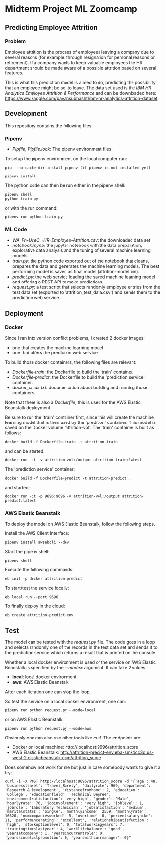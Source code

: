 # Midterm Project ML Zoomcamp

## Predicting Employee Attrition

### Problem

Employee attrition is the process of employees leaving a company due to several reasons (for example: through resignation for personal reasons or retirement).
If a company wants to keep valuable employees the HR department should be made aware of a possible attrition based on several features.

This is what this prediction model is aimed to do, predicting the possibility that an employee might be set to leave.
The data set used is the *IBM HR Analytics Employee Attrition & Performance* and can be downloaded here: https://www.kaggle.com/pavansubhasht/ibm-hr-analytics-attrition-dataset

## Development

This repository contains the following files:

### Pipenv

- *Pipfile*, *Pipfile.lock*: The pipenv environment files.

To setup the pipenv environment on the local computer run:

    pip --no-cache-dir install pipenv (if pipenv is not installed yet)

    pipenv install

The python code can then be run either in the pipenv shell:

    pipenv shell
    python train.py

or with the run command:

    pipenv run python train.py

### ML Code

- *WA_Fn-UseC_-HR-Employee-Attrition.csv*: the downloaded data set
- *notebook.ipynb*: the jupyter notebook with the data preparation, explorative data analysis and the tuning of several machine learning models.
- *train.py*: the python code exported out of the notebook that cleans, prepares the data and generates the machine learning models. The best performing model is saved as final model (attrition-model.bin).
- *predict.py*: the web service loading the saved machine learning model and offering a REST API to make predictions.
- *request.py*: a test script that selects randomly employee entries from the test data set (exported to 'attrition_test_data.csv') and sends them to the prediction web service.  

## Deployment

### Docker

Since I ran into version conflict problems, I created 2 docker images:

- one that creates the machine learning model
- one that offers the prediction web service

To build those docker containers, the following files are relevant:
- *Dockerfile-train*: the Dockerfile to build the 'train' container.
- *Dockerfile-predict*: the Dockerfile to build the 'prediction service' container.
- *docker_cmds.txt*: documentation about building and running those containers.

Note that there is also a *Dockerfile*, this is used for the AWS Elastic Beanstalk deployment.

Be sure to run the 'train' container first, since this will create the machine learning model that is then used by the 'predition' container.
This model is saved on the Docker volume 'attrition-vol'.
The 'train' container is built as follows: 

    docker build -f Dockerfile-train -t attrition-train .

and can be started:

    docker run -it -v attrition-vol:/output attrition-train:latest

The  'prediction service' container: 

    docker build -f Dockerfile-predict -t attrition-predict .

and started:

    docker run -it -p 9696:9696 -v attrition-vol:/output attrition-predict:latest


### AWS Elastic Beanstalk

To deploy the model on AWS Elastic Beanstalk, follow the following steps.

Install the AWS Client Interface:

    pipenv install awsebcli --dev

Start the pipenv shell:

    pipenv shell

Execute the following commands:

    eb init -p docker attrition-predict


To start/test the service locally:

    eb local run --port 9696

To finally deploy in the cloud:

    eb create attrition-predict-env


## Test

The model can be tested with the *request.py* file. The code goes in a loop and selects randomly one of the records in the test data set and sends it to the prediction service which returns a result that is printed on the console.

Whether a local docker environment is used or the service on AWS Elastic Beanstalk is specified by the *--mode=* argument. It can take 2 values:

- **local**: local docker environment
- **aws**: AWS Elastic Beanstalk

After each iteration one can stop the loop.

So test the service on a local docker environment, one can:

    pipenv run python request.py --mode=local

or on AWS Elastic Beanstalk:

    pipenv run python request.py --mode=aws


Obviously one can also use other tools like *curl*. The endpoints are:

* Docker on local machine: http://localhost:9696/attrition_score
* AWS Elastic Beanstalk: http://attrition-predict-env.eba-smk4cc3d.us-west-2.elasticbeanstalk.com/attrition_score

Does somehow not work for me but just in case somebody wants to give it a try:

    curl -i -X POST http://localhost:9696/attrition_score -d "{'age': 48, 'businesstravel': 'Travel_Rarely', 'dailyrate': 969, 'department': 'Research & Development', 'distancefromhome': 2, 'education': 'College', 'educationfield': 'Technical Degree', 'environmentsatisfaction': 'very high', 'gender': 'Male', 'hourlyrate': 76, 'jobinvolvement': 'very high', 'joblevel': 1, 'jobrole': 'Laboratory Technician', 'jobsatisfaction': 'medium', 'maritalstatus': 'Single', 'monthlyincome': 2559, 'monthlyrate': 16620, 'numcompaniesworked': 5, 'overtime': 0, 'percentsalaryhike': 11, 'performancerating': 'excellent', 'relationshipsatisfaction': 'high', 'stockoptionlevel': 0, 'totalworkingyears': 7, 'trainingtimeslastyear': 4, 'worklifebalance': 'good', 'yearsatcompany': 1, 'yearsincurrentrole': 0, 'yearssincelastpromotion': 0, 'yearswithcurrmanager': 0}"

